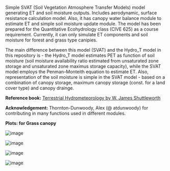 Simple SVAT (Soil Vegetation Atmosphere Transfer Models) model generating ET and soil moisture outputs. Includes aerodynamic, surface resistance calculation model. Also, it has canopy water balance module to estimate ET and simple soil moisture update module. The model has been prepared for the Quantitative Ecohydrology class (CIVE 625) as a course requirement. Currently, it can only simulate ET components and soil moisture for forest and grass type canipies. 

The main difference between this model (SVAT) and the Hydro_T model in this repository is - the Hydro_T model estimates PET as function of soil moisture (soil moisture availability ratio estimated from unsaturated zone storage and unsaturated zone maximus storage capacity), while the SVAT model employs the Penman–Monteith equation to estimate ET. Also, representation of the soil moisture is simple in the SVAT model - based on a combination of canopy storage, maximum canopy storage (const. for a land cover type) and canopy drainge. 


__Reference book:__ [Terrestrial Hydrometeorology by W. James Shuttleworth](https://onlinelibrary.wiley.com/doi/book/10.1002/9781119951933)


__Acknowledgement:__ Thornton-Dunwoody, Alex (@ atdunwoody) for contributing in many functions used in different modules.


__Plots: for Grass canopy__

![image](https://github.com/mdfahimhasan/QEcoHydro/assets/77580408/7b5b5cf8-4654-424f-8c00-ef76ea2a4325)

![image](https://github.com/mdfahimhasan/QEcoHydro/assets/77580408/96adb4e6-9864-473c-9c19-7bafb442dd0f)

![image](https://github.com/mdfahimhasan/QEcoHydro/assets/77580408/89f74520-209f-409c-80bc-cefca03cc271)

![image](https://github.com/mdfahimhasan/QEcoHydro/assets/77580408/867d9b51-db2d-4441-b008-591ed78f8ee0)








